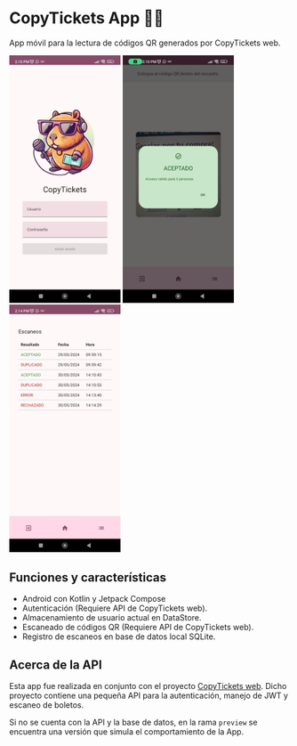 # CopyTickets App 🎫📱

App móvil para la lectura de códigos QR generados por CopyTickets web.

<img alt="Screenshot de la pantalla de login" src="assets/login-screenshot.png" width="200"/>
<img alt="Screenshot de la pantalla de escaner" src="assets/scanner-screenshot.png" width="200"/>
<img alt="Screenshot de la pantalla de escaneos" src="assets/logs-screenshot.png" width="200"/>

## Funciones y características

* Android con Kotlin y Jetpack Compose
* Autenticación (Requiere API de CopyTickets web).
* Almacenamiento de usuario actual en DataStore.
* Escaneado de códigos QR (Requiere API de CopyTickets web).
* Registro de escaneos en base de datos local SQLite.

## Acerca de la API

Esta app fue realizada en conjunto con el
proyecto [CopyTickets web](https://github.com/JSamuelAP/copytickets). Dicho proyecto contiene una
pequeña API para la autenticación, manejo de JWT y escaneo de boletos.

Si no se cuenta con la API y la base de datos, en la rama ``preview`` se encuentra una versión que
simula el comportamiento de la App.
